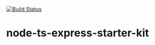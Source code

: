 [![Build Status](https://travis-ci.org/alpinebreeze/node-ts-express-starter-kit.svg?branch=master)](https://travis-ci.org/alpinebreeze/node-ts-express-starter-kit)
# node-ts-express-starter-kit